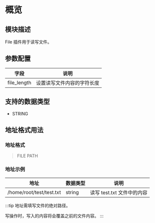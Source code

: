 # 概览

## 模块描述

File 插件用于读写文件。

## 参数配置

| 字段         | 说明                  |
| ----------- | --------------------- |
| file_length | 设置读写文件内容的字符长度 |

## 支持的数据类型

* STRING

## 地址格式用法

### 地址格式

> FILE PATH</span>

### 地址示例

| 地址                      | 数据类型 | 说明                     |
| ------------------------ | ------ | ------------------------ |
| /home/root/test/test.txt | string | 读写 test.txt 文件中的内容 |

:::tip
地址需填写文件的绝对路径。

写操作时，写入的内容将会覆盖之前的文件内容。
:::